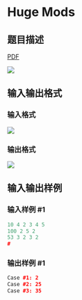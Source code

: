 # Huge Mods

## 题目描述

[problemUrl]: https://uva.onlinejudge.org/index.php?option=com_onlinejudge&Itemid=8&category=18&page=show_problem&problem=1633

[PDF](https://uva.onlinejudge.org/external/106/p10692.pdf)

![](https://cdn.luogu.com.cn/upload/vjudge_pic/UVA10692/bffcbc6ce534e3c0b93dee69a70976228100d987.png)

## 输入输出格式

### 输入格式

![](https://cdn.luogu.com.cn/upload/vjudge_pic/UVA10692/38d5ccc6ff8f239e944daa1e8ec89708156d5d3f.png)

### 输出格式

![](https://cdn.luogu.com.cn/upload/vjudge_pic/UVA10692/bcbd13f1a48149736f065989f2ab685fbcc9136d.png)

## 输入输出样例

### 输入样例 #1

```cpp
10 4 2 3 4 5
100 2 5 2
53 3 2 3 2
#
```


### 输出样例 #1

```cpp
Case #1: 2
Case #2: 25
Case #3: 35
```


